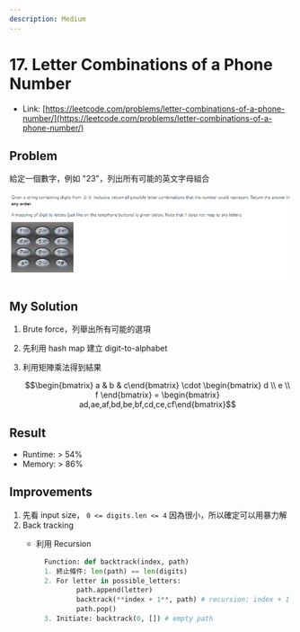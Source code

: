```yaml
---
description: Medium
---
```


# 17. Letter Combinations of a Phone Number

* Link: [https://leetcode.com/problems/letter-combinations-of-a-phone-number/](https://leetcode.com/problems/letter-combinations-of-a-phone-number/)

## Problem

給定一個數字，例如 "23"，列出所有可能的英文字母組合

![](../../.gitbook/assets/untitled%20%281%29.png)

## My Solution

1. Brute force，列舉出所有可能的選項
2. 先利用 hash map 建立 digit-to-alphabet
3. 利用矩陣乘法得到結果

   $$\begin{bmatrix} a & b & c\end{bmatrix} \cdot \begin{bmatrix} d \\ e \\ f \end{bmatrix} = \begin{bmatrix} ad,ae,af,bd,be,bf,cd,ce,cf\end{bmatrix}$$

## Result

* Runtime: &gt; 54%
* Memory: &gt; 86%

## Improvements

1. 先看 input size， `0 <= digits.len <= 4`  因為很小，所以確定可以用暴力解
2. Back tracking
   * 利用 Recursion

     ```python
       Function: def backtrack(index, path)
       1. 終止條件: len(path) == len(digits)
       2. For letter in possible_letters:
               path.append(letter)
               backtrack(**index + 1**, path) # recursion: index + 1
               path.pop()
       3. Initiate: backtrack(0, []) # empty path
     ```

